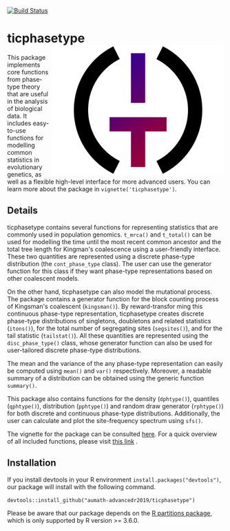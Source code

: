 [![Build Status](https://travis-ci.com/aumath-advancedr2019/ticphasetype.svg?branch=master)](https://travis-ci.com/aumath-advancedr2019/ticphasetype)

# ticphasetype <img src="man/figures/TIC_logo.svg" align="right" />

This package implements core functions from phase-type theory that are useful in the analysis of biological data. It includes easy-to-use functions for modelling common statistics in evolutionary genetics, as well as a flexible high-level interface for more advanced users. You can learn more about the package in `vignette('ticphasetype')`.

## Details

ticphasetype contains several functions for representing statistics that are commonly used in population genomics. `t_mrca()` and `t_total()` can be used for modelling the time until the most recent common ancestor and the total tree length for Kingman's coalescence using a user-friendly interface. These two quantities are represented using a discrete phase-type distribution (the `cont_phase_type` class). The user can use the generator function for this class if they want phase-type representations based on other coalescent models.

On the other hand, ticphasetype can also model the mutational process. The package contains a generator function for the block counting process of Kingsman's coalescent (`kingsman()`). By reward-transfor  ming this continuous phase-type representation, ticphasetype creates discrete phase-type distributions of singletons, doubletons and related statistics (`itons()`), for the total number of segregating sites (`segsites()`), and for the tail statistic (`tailstat()`). All these quantities are represented using the `disc_phase_type()` class, whose generator function can also be used for user-tailored discrete phase-type distributions.

The mean and the variance of the any phase-type representation can easily be computed using `mean()` and `var()` respectively. Moreover, a readable summary of a distribution can be obtained using the generic function `summary()`.

This package also contains functions for the density (`dphtype()`), quantiles (`qphtype()`), distribution (`pphtype()`) and random draw generator (`rphtype()`) for both discrete and continuous phase-type distributions. Additionally, the user can calculate and plot the site-frequency spectrum using `sfs()`.

The vignette for the package can be consulted [here](https://aumath-advancedr2019.github.io/ticphasetype/articles/ticphasetype.html). For a quick overview of all included functions, please visit [this link](https://aumath-advancedr2019.github.io/ticphasetype/reference/index.html) . 

## Installation

If you install devtools in your R environment `install.packages("devtools")`, our package will install with the following command.

```
devtools::install_github("aumath-advancedr2019/ticphasetype")
```
Please be aware that our package depends on the [R partitions package](https://cran.r-project.org/web/packages/partitions/index.html), which is only supported by R version >= 3.6.0.
